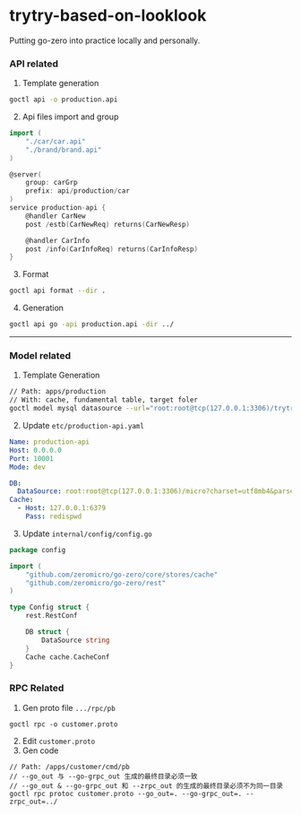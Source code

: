 <!-- @format -->

# trytry-based-on-looklook

Putting go-zero into practice locally and personally.

### API related

1. Template generation

```bash
goctl api -o production.api
```

2. Api files import and group

```go
import (
	"./car/car.api"
	"./brand/brand.api"
)

@server(
    group: carGrp
    prefix: api/production/car
)
service production-api {
	@handler CarNew
	post /estb(CarNewReq) returns(CarNewResp)

	@handler CarInfo
	post /info(CarInfoReq) returns(CarInfoResp)
}
```

3. Format

```bash
goctl api format --dir .
```

4. Generation

```bash
goctl api go -api production.api -dir ../
```

---

### Model related

1. Template Generation

```bash
// Path: apps/production
// With: cache, fundamental table, target foler
goctl model mysql datasource --url="root:root@tcp(127.0.0.1:3306)/trytry" -table="production_brand" -c -dir=./model
```

2. Update `etc/production-api.yaml`

```yaml
Name: production-api
Host: 0.0.0.0
Port: 10001
Mode: dev

DB:
  DataSource: root:root@tcp(127.0.0.1:3306)/micro?charset=utf8mb4&parseTime=true&loc=UTC
Cache:
  - Host: 127.0.0.1:6379
    Pass: redispwd
```

3. Update `internal/config/config.go`

```go
package config

import (
	"github.com/zeromicro/go-zero/core/stores/cache"
	"github.com/zeromicro/go-zero/rest"
)

type Config struct {
	rest.RestConf

	DB struct {
		DataSource string
	}
	Cache cache.CacheConf
}
```

### RPC Related

1. Gen proto file `.../rpc/pb`

```
goctl rpc -o customer.proto
```

2. Edit `customer.proto`
3. Gen code

```
// Path: /apps/customer/cmd/pb
// --go_out 与 --go-grpc_out 生成的最终目录必须一致
// --go_out & --go-grpc_out 和 --zrpc_out 的生成的最终目录必须不为同一目录
goctl rpc protoc customer.proto --go_out=. --go-grpc_out=. --zrpc_out=../
```
